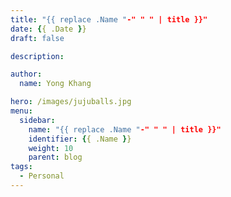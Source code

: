 ```yaml
---
title: "{{ replace .Name "-" " " | title }}"
date: {{ .Date }}
draft: false

description:

author:
  name: Yong Khang

hero: /images/jujuballs.jpg
menu:
  sidebar:
    name: "{{ replace .Name "-" " " | title }}"
    identifier: {{ .Name }}
    weight: 10
    parent: blog
tags:
  - Personal
---
```


